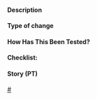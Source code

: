 #### Description

#### Type of change

#### How Has This Been Tested?

#### Checklist:

#### Story (PT)
[#](https://www.pivotaltracker.com/story/show/)
